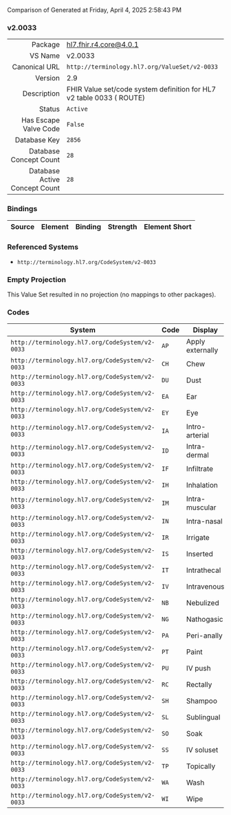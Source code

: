 Comparison of 
Generated at Friday, April 4, 2025 2:58:43 PM

### v2.0033

|      |     |
| ---: | --- |
| Package | hl7.fhir.r4.core@4.0.1 |
| VS Name | v2.0033 |
| Canonical URL | `http://terminology.hl7.org/ValueSet/v2-0033` |
| Version | 2.9 |
| Description | FHIR Value set/code system definition for HL7 v2 table 0033 ( ROUTE) |
| Status | `Active` |
| Has Escape Valve Code | `False` |
| Database Key | `2856` |
| Database Concept Count | `28` |
| Database Active Concept Count | `28` |
### Bindings

| Source | Element | Binding | Strength | Element Short |
| ------ | ------- | ------- | -------- | ------------- |

### Referenced Systems

* `http://terminology.hl7.org/CodeSystem/v2-0033`
### Empty Projection

This Value Set resulted in no projection (no mappings to other packages).

### Codes

| System | Code | Display |
| ------ | ---- | ------- |
| `http://terminology.hl7.org/CodeSystem/v2-0033` | `AP` | Apply externally |
| `http://terminology.hl7.org/CodeSystem/v2-0033` | `CH` | Chew |
| `http://terminology.hl7.org/CodeSystem/v2-0033` | `DU` | Dust |
| `http://terminology.hl7.org/CodeSystem/v2-0033` | `EA` | Ear |
| `http://terminology.hl7.org/CodeSystem/v2-0033` | `EY` | Eye |
| `http://terminology.hl7.org/CodeSystem/v2-0033` | `IA` | Intro-arterial |
| `http://terminology.hl7.org/CodeSystem/v2-0033` | `ID` | Intra-dermal |
| `http://terminology.hl7.org/CodeSystem/v2-0033` | `IF` | Infiltrate |
| `http://terminology.hl7.org/CodeSystem/v2-0033` | `IH` | Inhalation |
| `http://terminology.hl7.org/CodeSystem/v2-0033` | `IM` | Intra-muscular |
| `http://terminology.hl7.org/CodeSystem/v2-0033` | `IN` | Intra-nasal |
| `http://terminology.hl7.org/CodeSystem/v2-0033` | `IR` | Irrigate |
| `http://terminology.hl7.org/CodeSystem/v2-0033` | `IS` | Inserted |
| `http://terminology.hl7.org/CodeSystem/v2-0033` | `IT` | Intrathecal |
| `http://terminology.hl7.org/CodeSystem/v2-0033` | `IV` | Intravenous |
| `http://terminology.hl7.org/CodeSystem/v2-0033` | `NB` | Nebulized |
| `http://terminology.hl7.org/CodeSystem/v2-0033` | `NG` | Nathogasic |
| `http://terminology.hl7.org/CodeSystem/v2-0033` | `PA` | Peri-anally |
| `http://terminology.hl7.org/CodeSystem/v2-0033` | `PT` | Paint |
| `http://terminology.hl7.org/CodeSystem/v2-0033` | `PU` | IV push |
| `http://terminology.hl7.org/CodeSystem/v2-0033` | `RC` | Rectally |
| `http://terminology.hl7.org/CodeSystem/v2-0033` | `SH` | Shampoo |
| `http://terminology.hl7.org/CodeSystem/v2-0033` | `SL` | Sublingual |
| `http://terminology.hl7.org/CodeSystem/v2-0033` | `SO` | Soak |
| `http://terminology.hl7.org/CodeSystem/v2-0033` | `SS` | IV soluset |
| `http://terminology.hl7.org/CodeSystem/v2-0033` | `TP` | Topically |
| `http://terminology.hl7.org/CodeSystem/v2-0033` | `WA` | Wash |
| `http://terminology.hl7.org/CodeSystem/v2-0033` | `WI` | Wipe |
